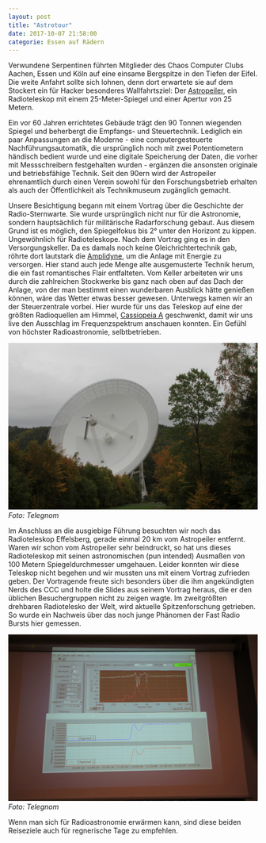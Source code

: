 ```yaml
---
layout: post
title: "Astrotour"
date: 2017-10-07 21:58:00
categorie: Essen auf Rädern
---
```

Verwundene Serpentinen führten Mitglieder des Chaos Computer Clubs Aachen, Essen und Köln auf eine einsame Bergspitze in den Tiefen der Eifel. Die weite Anfahrt sollte sich lohnen, denn dort erwartete sie auf dem Stockert ein für Hacker besonderes Wallfahrtsziel: Der [Astropeiler](https://astropeiler.de/), ein Radioteleskop mit einem 25-Meter-Spiegel und einer Apertur von 25 Metern.

Ein vor 60 Jahren errichtetes Gebäude trägt den 90 Tonnen wiegenden Spiegel und beherbergt die Empfangs- und Steuertechnik. Lediglich ein paar Anpassungen an die Moderne - eine computergesteuerte Nachführungsautomatik, die ursprünglich noch mit zwei Potentiometern händisch bedient wurde und eine digitale Speicherung der Daten, die vorher mit Messschreibern festgehalten wurden - ergänzen die ansonsten originale und betriebsfähige Technik. Seit den 90ern wird der Astropeiler ehrenamtlich durch einen Verein sowohl für den Forschungsbetrieb erhalten als auch der Öffentlichkeit als Technikmuseum zugänglich gemacht.

Unsere Besichtigung begann mit einem Vortrag über die Geschichte der Radio-Sternwarte. Sie wurde ursprünglich nicht nur für die Astronomie, sondern hauptsächlich für militärische Radarforschung gebaut. Aus diesem Grund ist es möglich, den Spiegelfokus bis 2° unter den Horizont zu kippen. Ungewöhnlich für Radioteleskope. Nach dem Vortrag ging es in den Versorgungskeller. Da es damals noch keine Gleichrichtertechnik gab, röhrte dort lautstark die [Amplidyne](https://de.wikipedia.org/wiki/Elektromotorischer_Verst%C3%A4rker), um die Anlage mit Energie zu versorgen. Hier stand auch jede Menge alte ausgemusterte Technik herum, die ein fast romantisches Flair entfalteten. Vom Keller arbeiteten wir uns durch die zahlreichen Stockwerke bis ganz nach oben auf das Dach der Anlage, von der man bestimmt einen wunderbaren Ausblick hätte genießen können, wäre das Wetter etwas besser gewesen. Unterwegs kamen wir an der Steuerzentrale vorbei. Hier wurde für uns das Teleskop auf eine der größten Radioquellen am Himmel, [Cassiopeia A](https://de.wikipedia.org/wiki/Cassiopeia_A) geschwenkt, damit wir uns live den Ausschlag im Frequenzspektrum anschauen konnten. Ein Gefühl von höchster Radioastronomie, selbtbetrieben.

![Quelle: Telegnom](/media/2017-10-07/astrotour-00.jpg)
*Foto: Telegnom*

Im Anschluss an die ausgiebige Führung besuchten wir noch das Radioteleskop Effelsberg, gerade einmal 20 km vom Astropeiler entfernt.
Waren wir schon vom Astropeiler sehr beindruckt, so hat uns dieses Radioteleskop mit seinen astronomischen (pun intended) Ausmaßen von 100 Metern Spiegeldurchmesser umgehauen. Leider konnten wir diese Teleskop nicht begehen und wir mussten uns mit einem Vortrag zufrieden geben. Der Vortragende freute sich besonders über die ihm angekündigten Nerds des CCC und holte die Slides aus seinem Vortrag heraus, die er den üblichen Besuchergruppen nicht zu zeigen wagte. Im zweitgrößten drehbaren Radiotelesko der Welt, wird aktuelle Spitzenforschung getrieben. So wurde ein Nachweis über das noch junge Phänomen der Fast Radio Bursts hier gemessen.

![Quelle: Telegnom](/media/2017-10-07/astrotour-01.jpg)
*Foto: Telegnom*

Wenn man sich für Radioastronomie erwärmen kann, sind diese beiden Reiseziele auch für regnerische Tage zu empfehlen.